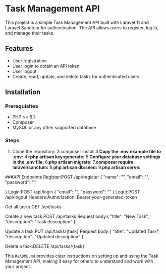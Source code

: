 # Task Management API

This project is a simple Task Management API built with Laravel 11 and Laravel Sanctum for authentication. The API allows users to register, log in, and manage their tasks.

## Features

- User registration
- User login to obtain an API token
- User logout
- Create, read, update, and delete tasks for authenticated users

## Installation

### Prerequisites

- PHP >= 8.1
- Composer
- MySQL or any other supported database

### Steps

1. Clone the repository:
2.composer install
3.**Copy the .env.example file to .env:**
4>**php artisan key:generate:**
5.**Configure your database settings in the .env file:**
6.**php artisan migrate:**
7.**composer require laravel/sanctum:**
8.**php artisan db:seed:**
9.**php artisan serve:**

###API Endpoints
Register:POST /api/register
{
    "name": "<user name>",
    "email": "<email>",
    "password": "<password>",

}
Login:POST /api/login
{
    "email": "<email>",
    "password": "<password>"
}
Logut:POST /api/logout
Headers:Authorization: Bearer your-generated-token

Get all tasks:GET /api/tasks

Create a new task:POST /api/tasks
Request body:{
    "title": "New Task",
    "description": "Task description"
}

Update a task:PUT /api/tasks/{task}
Request body:{
    "title": "Updated Task",
    "description": "Updated description"
}

Delete a task:DELETE /api/tasks/{task}


This `README.md` provides clear instructions on setting up and using the Task Management API, making it easy for others to understand and work with your project.
